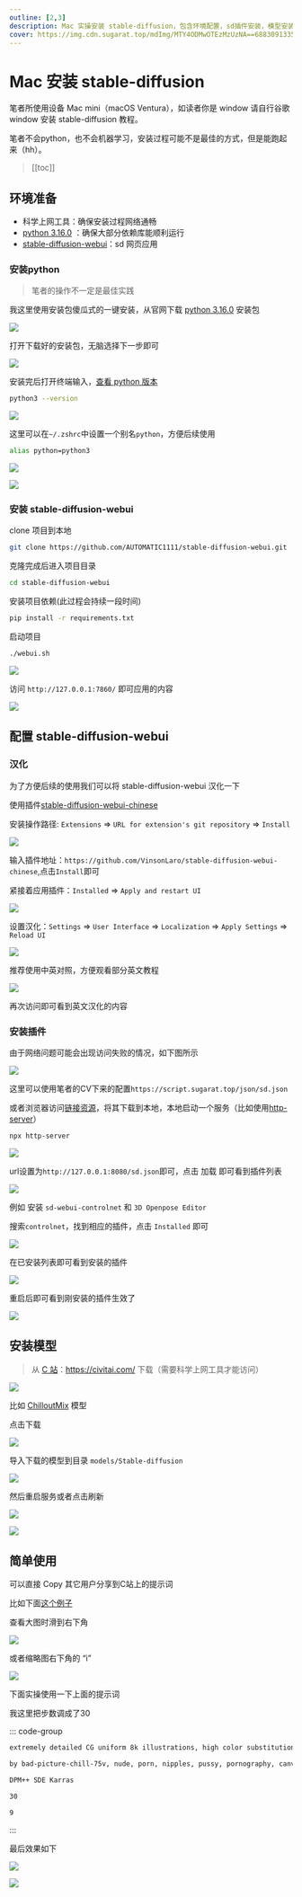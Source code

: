 ```yaml
---
outline: [2,3]
description: Mac 实操安装 stable-diffusion，包含环境配置，sd插件安装，模型安装等内容
cover: https://img.cdn.sugarat.top/mdImg/MTY4ODMwOTEzMzUzNA==688309133534
---
```

# Mac 安装 stable-diffusion

笔者所使用设备 Mac mini（macOS Ventura），如读者你是 window 请自行谷歌 window 安装 stable-diffusion 教程。

笔者不会python，也不会机器学习，安装过程可能不是最佳的方式，但是能跑起来（hh）。

>[[toc]]

## 环境准备
* 科学上网工具：确保安装过程网络通畅
* [python 3.16.0](https://www.python.org/downloads/release/python-3106/) ：确保大部分依赖库能顺利运行
* [stable-diffusion-webui](https://github.com/AUTOMATIC1111/stable-diffusion-webui)：sd 网页应用

### 安装python
>笔者的操作不一定是最佳实践

我这里使用安装包傻瓜式的一键安装，从官网下载 [python 3.16.0](https://www.python.org/downloads/release/python-3106/) 安装包

![](mac-install\MTY4ODMwMDc3OTM2Mg==688300779362)

打开下载好的安装包，无脑选择下一步即可

![](mac-install\MTY4ODMwMDgyMDQyMw==688300820423)

安装完后打开终端输入，[查看 python 版本](https://app.warp.dev/block/s9LVoqUBc12tgLXmwl1sQO)
```sh
python3 --version
```

![](mac-install\MTY4ODMwMTAyODI2Nw==688301028267)

这里可以在`~/.zshrc`中设置一个别名`python`，方便后续使用
```sh
alias python=python3
```

![](mac-install\MTY4ODMwMTEwMTgzNw==688301101837)

![](mac-install\MTY4ODMwMTEzMjgzNQ==688301132835)

### 安装 stable-diffusion-webui

clone 项目到本地
```sh
git clone https://github.com/AUTOMATIC1111/stable-diffusion-webui.git
```
克隆完成后进入项目目录
```sh
cd stable-diffusion-webui
```

安装项目依赖(此过程会持续一段时间)
```sh
pip install -r requirements.txt
```

启动项目
```sh
./webui.sh
```

![](mac-install\MTY4ODMwMTU4NTA0Mw==688301585043)

访问 `http://127.0.0.1:7860/` 即可应用的内容

![](mac-install\MTY4ODMwMTY2MTk5MA==688301661990)

## 配置 stable-diffusion-webui
### 汉化
为了方便后续的使用我们可以将 stable-diffusion-webui 汉化一下

使用插件[stable-diffusion-webui-chinese](https://github.com/VinsonLaro/stable-diffusion-webui-chinese)

安装操作路径: `Extensions` => `URL for extension's git repository` => `Install`

![](mac-install\MTY4ODMwMTc1ODg0MQ==688301758841)

输入插件地址：`https://github.com/VinsonLaro/stable-diffusion-webui-chinese`,点击`Install`即可

紧接着应用插件：`Installed` => `Apply and restart UI`

![](mac-install\MTY4ODMwMTk0NTg4Nw==688301945887)

设置汉化：`Settings` => `User Interface` => `Localization` => `Apply Settings` => `Reload UI`

![](mac-install\MTY4ODMwMjA5NjAwMQ==688302096001)

推荐使用中英对照，方便观看部分英文教程

![](mac-install\MTY4ODMwMjM3MTAwNw==688302371007)

再次访问即可看到英文汉化的内容

### 安装插件

由于网络问题可能会出现访问失败的情况，如下图所示

![](mac-install\MTY4ODMwMjQ0NDUwNg==688302444506)

这里可以使用笔者的CV下来的配置`https://script.sugarat.top/json/sd.json`

或者浏览器访问[链接资源](https://raw.githubusercontent.com/AUTOMATIC1111/stable-diffusion-webui-extensions/master/index.json)，将其下载到本地，本地启动一个服务（比如使用[http-server](https://www.npmjs.com/package/http-server)）

```sh
npx http-server
```

![](mac-install\MTY4ODMwMjc3ODEzNg==688302778136)

url设置为`http://127.0.0.1:8080/sd.json`即可，点击 加载 即可看到插件列表

![](mac-install\MTY4ODMwMzI4NTY5Mg==688303285692)

例如 安装 `sd-webui-controlnet` 和 `3D Openpose Editor`

搜索`controlnet`，找到相应的插件，点击 `Installed` 即可

![](mac-install\MTY4ODMwNTU2NjA0Mw==688305566043)

在已安装列表即可看到安装的插件

![](mac-install\MTY4ODMwNjIyOTMxNg==688306229316)

重启后即可看到刚安装的插件生效了

![](mac-install\MTY4ODMwNjc4MzcxMg==688306783712)

## 安装模型
> 从 [C 站](https://civitai.com/)：https://civitai.com/ 下载（需要科学上网工具才能访问）

![](mac-install\MTY4ODMwOTEzMzUzNA==688309133534)

比如 [ChilloutMix](https://civitai.com/models/6424?modelVersionId=11745) 模型

点击下载

![](mac-install\MTY4ODMwOTI2NTU3Mg==688309265572)

导入下载的模型到目录 `models/Stable-diffusion`

![](mac-install\MTY4ODMwOTUyMDk4MA==688309520980)

然后重启服务或者点击刷新

![](mac-install\MTY4ODU3MDA2NDczNA==688570064734)

![](mac-install\MTY4ODMwOTYxMDkyOA==688309610928)

## 简单使用

可以直接 Copy 其它用户分享到C站上的提示词

比如下面[这个例子](https://civitai.com/images/312507?period=AllTime&periodMode=published&sort=Newest&view=categories&modelVersionId=27828&modelId=23302&postId=79817)

查看大图时滑到右下角

![](mac-install\MTY4ODMwOTg3ODUxOA==688309878518)

或者缩略图右下角的 “i”

![](mac-install\MTY4ODMwOTkwMzgwOA==688309903808)

下面实操使用一下上面的提示词

我这里把步数调成了30

::: code-group
```txt [① 提示词]
extremely detailed CG uniform 8k illustrations, high color substitution, sketches graffiti art, illustrations photo, masterpiece, hyper detailed, best quality, ultra high res, high resolution, (intricate details), perfect lighting, best shadow, (graffiti wall:1.4), 1 girl, (extremely detailed face and eyes), (shiny big eyes), (shiny graffiti long hair:1.2), ((colorful)), ((colorful illustrations)), face focus, lip gloss, random eyes color,
```

```txt [② 反向提示词]
by bad-picture-chill-75v, nude, porn, nipples, pussy, pornography, canvas frame, cartoon, 3d, ((disfigured)), ((bad art)), ((deformed)),((extra limbs)),((close up)),((b&w)), wierd colors, blurry, (((duplicate))), ((morbid)), ((mutilated)), [out of frame], extra fingers, mutated hands, ((poorly drawn hands)), ((poorly drawn face)), (((mutation))), (((deformed))), ((ugly)), blurry, ((bad anatomy)), (((bad proportions))), ((extra limbs)), cloned face, (((disfigured))), out of frame, ugly, extra limbs, (bad anatomy), gross proportions, (malformed limbs), ((missing arms)), ((missing legs)), (((extra arms))), (((extra legs))), mutated hands, (fused fingers), (too many fingers), (((long neck))), Photoshop, video game, ugly, tiling, poorly drawn hands, poorly drawn feet, poorly drawn face, out of frame, mutation, mutated, extra limbs, extra legs, extra arms, disfigured, deformed, cross-eye, body out of frame, blurry, bad art, bad anatomy, 3d render, background blur, (blurred background),  (briefs), (triangle pants), watermark, astigmatism, scattered light, lens astigmatism, chest light, shiny boobs, glowing boobs, halo, fog, hazy,
```

```txt [③ 采样器]
DPM++ SDE Karras
```

```txt [④ 步数]
30
```

```txt [⑤ 引导系数]
9
```
:::

最后效果如下

![](mac-install\MTY4ODMxMTAyMTY2Ng==688311021666)

![](mac-install\MTY4ODMxMTI1MTEzNw==688311251137)
